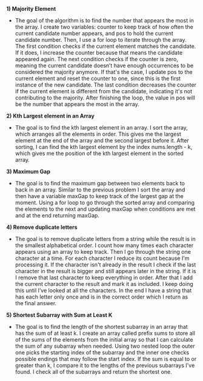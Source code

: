 **1\) Majority Element**

- The goal of the algorithm is to find the number that appears the most in the array. I create two variables: counter to keep track of how often the current candidate number appears, and pos to hold the current candidate number. Then, I use a for loop to iterate through the array. The first condition checks if the current element matches the candidate. If it does, I increase the counter because that means the candidate appeared again. The next condition checks if the counter is zero, meaning the current candidate doesn’t have enough occurrences to be considered the majority anymore. If that's the case, I update pos to the current element and reset the counter to one, since this is the first instance of the new candidate. The last condition decreases the counter if the current element is different from the candidate, indicating it's not contributing to the majority. After finishing the loop, the value in pos will be the number that appears the most in the array.


**2\) Kth Largest element in an Array**

- The goal is to find the kth largest element in an array. I sort the array, which arranges all the elements in order. This gives me the largest element at the end of the array and the second largest before it. After sorting, I can find the kth largest element by the index nums.length \- k, which gives me the position of the kth largest element in the sorted array.

**3\) Maximum Gap**

- The goal is to find the maximum gap between two elements back to back in an array. Similar to the previous problem I sort the array and then have a variable maxGap to keep track of the largest gap at the moment. Using a for loop to go through the sorted array and comparing the elements to the next and updating maxGap when conditions are met and at the end returning maxGap. 


**4\) Remove duplicate letters**

- The goal is to remove duplicate letters from a string while the result is in the smallest alphabetical order. I count how many times each character appears using an array to keep track. Then I go through the string one character at a time. For each character I reduce its count because I'm processing it. If the character isn't already in the result I check if the last character in the result is bigger and still appears later in the string. If it is I remove that last character to keep everything in order. After that I add the current character to the result and mark it as included. I keep doing this until I’ve looked at all the characters. In the end I have a string that has each letter only once and is in the correct order which I return as the final answer.

**5\) Shortest Subarray with Sum at Least K**

- The goal is to find the length of the shortest subarray in an array that has the sum of at least k. I create an array called prefix sums to store all of the sums of the elements from the initial array so that I can calculate the sum of any subarray when needed. Using two nested loop the outer one picks the starting index of the subarray and the inner one checks possible endings that may follow the start index. If the sum is equal to or greater than k, I compare it to the lengths of the previous subarrays I've found. I check all of the subarrays and return the shortest one.